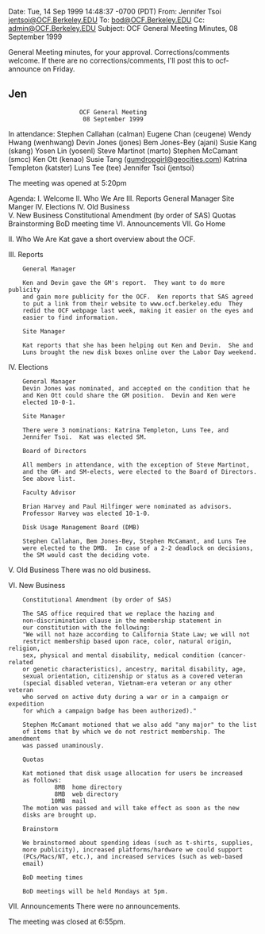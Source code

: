 Date: Tue, 14 Sep 1999 14:48:37 -0700 (PDT)From: Jennifer Tsoi <jentsoi@OCF.Berkeley.EDU>To: bod@OCF.Berkeley.EDUCc: admin@OCF.Berkeley.EDUSubject: OCF General Meeting Minutes, 08 September 1999General Meeting minutes, for your approval.  Corrections/comments welcome. If there are no corrections/comments, I'll post this to ocf-announce onFriday.Jen-----                        OCF General Meeting                         08 September 1999In attendance:        Stephen Callahan (calman)        Eugene Chan (ceugene)        Wendy Hwang (wenhwang)        Devin Jones (jones)        Bem Jones-Bey (ajani)        Susie Kang (skang)        Yosen Lin (yosenl)        Steve Martinot (marto)        Stephen McCamant (smcc)        Ken Ott (kenao)        Susie Tang (gumdropgirl@geocities.com)        Katrina Templeton (katster)        Luns Tee (tee)        Jennifer Tsoi (jentsoi)                The meeting was opened at 5:20pmAgenda:        I.   Welcome        II.  Who We Are        III. Reports                General Manager                Site Manger        IV.  Elections        IV.  Old Business                       V.   New Business                Constitutional Amendment (by order of SAS)                Quotas                Brainstorming                BoD meeting time        VI.  Announcements        VII. Go HomeII. Who We Are        Kat gave a short overview about the OCF.        III. Reports        General Manager        Ken and Devin gave the GM's report.  They want to do more publicity        and gain more publicity for the OCF.  Ken reports that SAS agreed        to put a link from their website to www.ocf.berkeley.edu  They         redid the OCF webpage last week, making it easier on the eyes and        easier to find information.                       Site Manager                Kat reports that she has been helping out Ken and Devin.  She and        Luns brought the new disk boxes online over the Labor Day weekend.        IV. Elections        General Manager        Devin Jones was nominated, and accepted on the condition that he        and Ken Ott could share the GM position.  Devin and Ken were        elected 10-0-1.                Site Manager                There were 3 nominations: Katrina Templeton, Luns Tee, and         Jennifer Tsoi.  Kat was elected SM.                Board of Directors                All members in attendance, with the exception of Steve Martinot,        and the GM- and SM-elects, were elected to the Board of Directors.        See above list.                Faculty Advisor                Brian Harvey and Paul Hilfinger were nominated as advisors.        Professor Harvey was elected 10-1-0.                Disk Usage Management Board (DMB)                Stephen Callahan, Bem Jones-Bey, Stephen McCamant, and Luns Tee        were elected to the DMB.  In case of a 2-2 deadlock on decisions,        the SM would cast the deciding vote.                              V. Old Business        There was no old business.        VI. New Business        Constitutional Amendment (by order of SAS)                The SAS office required that we replace the hazing and         non-discrimination clause in the membership statement in         our constitution with the following:        "We will not haze according to California State Law; we will not        restrict membership based upon race, color, natural origin, religion,         sex, physical and mental disability, medical condition (cancer-related         or genetic characteristics), ancestry, marital disability, age,         sexual orientation, citizenship or status as a covered veteran         (special disabled veteran, Vietnam-era veteran or any other veteran         who served on active duty during a war or in a campaign or expedition         for which a campaign badge has been authorized)."        Stephen McCamant motioned that we also add "any major" to the list        of items that by which we do not restrict membership. The amendment         was passed unaminously.                Quotas                Kat motioned that disk usage allocation for users be increased        as follows:                 8MB  home directory                 8MB  web directory                10MB  mail        The motion was passed and will take effect as soon as the new        disks are brought up.                Brainstorm                We brainstormed about spending ideas (such as t-shirts, supplies,        more publicity), increased platforms/hardware we could support        (PCs/Macs/NT, etc.), and increased services (such as web-based        email)                BoD meeting times                BoD meetings will be held Mondays at 5pm.VII. Announcements        There were no announcements.     The meeting was closed at 6:55pm.